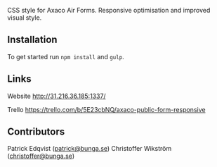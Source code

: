 CSS style for Axaco Air Forms. Responsive optimisation and
improved visual style.

## Installation

To get started run `npm install` and `gulp`.

## Links

Website
http://31.216.36.185:1337/

Trello
https://trello.com/b/5E23cbNQ/axaco-public-form-responsive

## Contributors

Patrick Edqvist (patrick@bunga.se)
Christoffer Wikström (christoffer@bunga.se)
